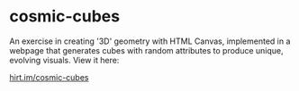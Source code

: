 # cosmic-cubes

An exercise in creating '3D' geometry with HTML Canvas, implemented in a webpage that generates cubes with random attributes to produce unique, evolving visuals. View it here:

[hirt.im/cosmic-cubes](http://hirt.im/cosmic-cubes/)
